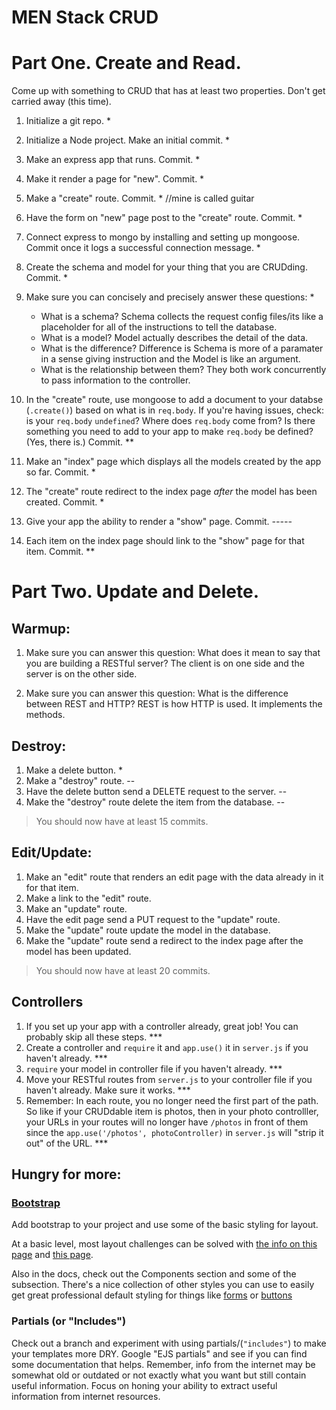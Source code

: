 # MEN Stack CRUD

# Part One. Create and Read.

Come up with something to CRUD that has at least two properties. Don't get carried away (this time).

1. Initialize a git repo. *
2. Initialize a Node project. Make an initial commit. *
3. Make an express app that runs. Commit. *
4. Make it render a page for "new". Commit. *
5. Make a "create" route. Commit. * //mine is called guitar 
6. Have the form on "new" page post to the "create" route. Commit. *
7. Connect express to mongo by installing and setting up mongoose. Commit once it logs a successful connection message. *
8. Create the schema and model for your thing that you are CRUDding. Commit. *

9. Make sure you can concisely and precisely answer these questions: *
    - What is a schema? 
    Schema collects the request config files/its like a placeholder for all of the instructions to tell the database.
    - What is a model? 
    Model actually describes the detail of the data. 
    - What is the difference? 
    Difference is Schema is more of a paramater in a sense giving instruction and the Model is like an argument.
    - What is the relationship between them? 
    They both work concurrently to pass information to the controller.  

10. In the "create" route, use mongoose to add a document to your databse (`.create()`) based on what is in `req.body`. If you're having issues, check: is your `req.body` `undefined`? Where does `req.body` come from? Is there something you need to add to your app to make `req.body` be defined? (Yes, there is.) Commit. **
11. Make an "index" page which displays all the models created by the app so far. Commit. *
12. The "create" route redirect to the index page *after* the model has been created. Commit. *
13. Give your app the ability to render a "show" page. Commit. *-----*
14. Each item on the index page should link to the "show" page for that item. Commit. **

# Part Two. Update and Delete.

## **Warmup:**

1. Make sure you can answer this question: What does it mean to say that you are building a RESTful server? 
The client is on one side and the server is on the other side.

2. Make sure you can answer this question: What is the difference between REST and HTTP? REST is how HTTP is used. 
 It implements the methods.

## **Destroy:**

1. Make a delete button.  *
2. Make a "destroy" route. --
3. Have the delete button send a DELETE request to the server. --
4. Make the "destroy" route delete the item from the database. --

> You should now have at least 15 commits.

## **Edit/Update:**

1. Make an "edit" route that renders an edit page with the data already in it for that item.
2. Make a link to the "edit" route.
3. Make an "update" route.
4. Have the edit page send a PUT request to the "update" route.
5. Make the "update" route update the model in the database.
6. Make the "update" route send a redirect to the index page after the model has been updated.

> You should now have at least 20 commits.

## **Controllers**

1. If you set up your app with a controller already, great job! You can probably skip all these steps. ***
2. Create a controller and `require` it and `app.use()` it in `server.js` if you haven't already. ***
3. `require` your model in controller file if you haven't already.   ***
4. Move your RESTful routes from `server.js` to your controller file if you haven't already. Make sure it works.  ***
5. Remember: In each route, you no longer need the first part of the path. So like if your CRUDdable item is photos, then in your photo controlller, your URLs in your routes will no longer have `/photos` in front of them since the `app.use('/photos', photoController)` in `server.js` will "strip it out" of the URL. ***

## **Hungry for more:**

### **[Bootstrap](https://getbootstrap.com/)**

Add bootstrap to your project and use some of the basic styling for layout.

At a basic level, most layout challenges can be solved with [the info on this page](https://getbootstrap.com/docs/4.3/layout/overview/) and [this page](https://getbootstrap.com/docs/4.3/layout/grid/).

Also in the docs, check out the Components section and some of the subsection. There's a nice collection of other styles you can use to easily get great professional default styling for things like [forms](https://getbootstrap.com/docs/4.3/components/forms/) or [buttons](https://getbootstrap.com/docs/4.3/components/buttons/)

### **Partials (or "Includes")**

Check out a branch and experiment with using partials/(`"includes"`) to make your templates more DRY. Google "EJS partials" and see if you can find some documentation that helps. Remember, info from the internet may be somewhat old or outdated or not exactly what you want but still contain useful information. Focus on honing your ability to extract useful information from internet resources.
